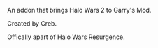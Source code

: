 An addon that brings Halo Wars 2 to Garry's Mod.

Created by Creb.

Offically apart of Halo Wars Resurgence.